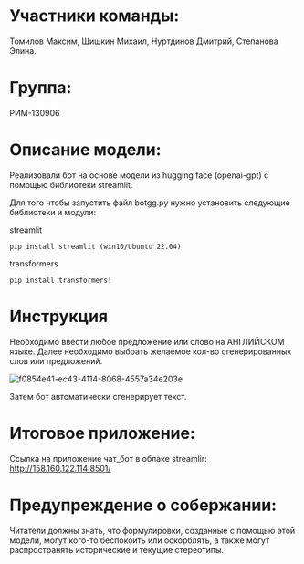 # Участники команды:
Томилов Максим,
Шишкин Михаил, 
Нуртдинов Дмитрий, 
Степанова Элина.
# Группа: 
РИМ-130906
# Описание модели:
Реализовали бот на основе модели из hugging face (openai-gpt) с помощью библиотеки streamlit.

Для того чтобы запустить файл botgg.py нужно установить следующие библиотеки и модули:

streamlit

`pip install streamlit (win10/Ubuntu 22.04)`

transformers

`pip install transformers!`

# Инструкция
Необходимо ввести любое предложение или слово на АНГЛИЙСКОМ языке.
Далее необходимо выбрать желаемое кол-во сгенерированных слов или предложений.

![f0854e41-ec43-4114-8068-4557a34e203e](https://github.com/Dimassik2000/kak_ne_sdohnut/assets/149301527/a6dd0d5f-6961-41bf-8cd8-e3022b5507bd)

Затем бот автоматически сгенерирует текст.
# Итоговое приложение:
Cсылка на приложение чат_бот в облаке streamlir: http://158.160.122.114:8501/

# Предупреждение о собержании: 
Читатели должны знать, что формулировки, созданные с помощью этой модели, могут кого-то беспокоить или оскорблять, а также могут распространять исторические и текущие стереотипы.
